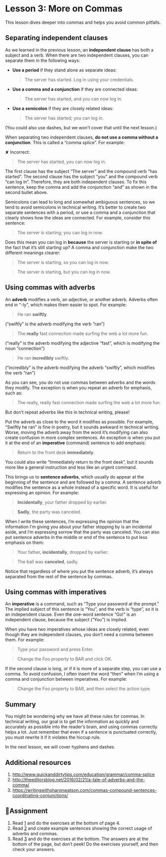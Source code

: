 # Lesson 3: More on Commas
This lesson dives deeper into commas and helps you avoid common pitfalls. 
## Separating independent clauses 
As we learned in the previous lesson, an **independent clause** has both a subject and a verb. When there are two independent clauses, you can separate them in the following ways:

* **Use a period** if they stand alone as separate ideas: 
  > The server has started. Log in using your credentials.
* **Use a comma and a conjunction** if they are connected ideas: 
  > The server has started, and you can now log in.
* **Use a semicolon** if they are closely related ideas: 
  > The server has started; you can log in.

(You could also use dashes, but we won’t cover that until the next lesson.)

When separating two independent clauses, **do not use a comma without a conjunction**. This is called a “comma splice”. For example:

✘ Incorrect:
> The server has started, you can now log in.

The first clause has the subject “The server” and the compound verb “has started”. The second clause has the subject “you” and the compound verb “can log in”. Therefore, they are both independent clauses. To fix this sentence, keep the comma and add the conjunction “and” as shown in the second bullet above. 

Semicolons can lead to long and somewhat ambiguous sentences, so we tend to avoid semicolons in technical writing. It’s better to create two separate sentences with a period, or use a comma and a conjunction that clearly shows how the ideas are connected. For example, consider this sentence:

> The server is starting; you can log in now.

Does this mean you can log in **because** the server is starting or **in spite of** the fact that it’s still starting up? A comma and conjunction make the two different meanings clearer:

> The server is starting, so you can log in now.

> The server is starting, but you can log in now.
## Using commas with adverbs
An **adverb** modifies a verb, an adjective, or another adverb. Adverbs often end in “-ly”, which makes them easier to spot. For example:

> He ran **swiftly**. 

(“swiftly” is the adverb modifying the verb “ran”)

> The **really** fast connection made surfing the web a lot more fun. 

(“really” is the adverb modifying the adjective “fast”, which is modifying the noun “connection”) 

> He ran **incredibly** swiftly. 

(“incredibly” is the adverb modifying the adverb “swiftly”, which modifies the verb “ran”)

As you can see, you do not use commas between adverbs and the words they modify. The exception is when you repeat an adverb for emphasis, such as: 

> The really, really fast connection made surfing the web a lot more fun.

But don’t repeat adverbs like this in technical writing, please!

Put the adverb as close to the word it modifies as possible. For example, “Swiftly he ran” is fine in poetry, but it sounds awkward in technical writing. Worse, moving the adverb away from the word it’s modifying can also create confusion in more complex sentences. An exception is when you put it at the end of an **imperative** (command) sentence to add emphasis:

> Return to the front desk **immediately**.

You could also write “Immediately return to the front desk”, but it sounds more like a general instruction and less like an urgent command. 

This brings us to **sentence adverbs**, which usually do appear at the beginning of the sentence and are followed by a comma. A sentence adverb modifies the sentence as a whole instead of a specific word. It is useful for expressing an opinion. For example:

> **Incidentally**, your father dropped by earlier.

> **Sadly**, the party was canceled.

When I write these sentences, I’m expressing the opinion that the information I’m giving you about your father stopping by is an incidental aside, and I’m expressing sorrow that the party was canceled. You can also put sentence adverbs in the middle or end of the sentence to put less emphasis on them:

> Your father, **incidentally**, dropped by earlier.

> The ball was **canceled**, sadly.

Notice that regardless of where you put the sentence adverb, it’s always separated from the rest of the sentence by commas.
## Using commas with imperatives
An **imperative** is a command, such as “Type your password at the prompt.” The implied subject of this sentence is “You”, and the verb is “type”, so it is an independent clause. Even the one-word sentence “Go!” is an independent clause, because the subject (“You”) is implied.

When you have two imperatives whose ideas are closely related, even though they are independent clauses, you don’t need a comma between them. For example:

> Type your password and press Enter.

> Change the Foo property to BAR and click OK.

If the second clause is long, or if it is more of a separate step, you can use a comma. To avoid confusion, I often insert the word “then” when I’m using a comma and conjunction between imperatives. For example:

> Change the Foo property to BAR, and then select the action type. 
## Summary
You might be wondering why we have all these rules for commas. In technical writing, our goal is to get the information as quickly and accurately as possible into the reader’s brain, and using commas correctly helps a lot. Just remember that even if a sentence is punctuated correctly, you must rewrite it if it violates the hiccup rule. 

In the next lesson, we will cover hyphens and dashes. 
## Additional resources
1. http://www.quickanddirtytips.com/education/grammar/comma-splice
1. http://theeditorsblog.net/2016/02/21/a-tale-of-adverbs-and-the-comma/
1. https://writingwithsharonwatson.com/commas-compound-sentences-coordinating-conjunctions/
## 📘Assignment
1. Read [1](http://www.quickanddirtytips.com/education/grammar/comma-splice) and do the exercises at the bottom of page 4.
1. Read [2](http://theeditorsblog.net/2016/02/21/a-tale-of-adverbs-and-the-comma/) and create example sentences showing the correct usage of adverbs and commas.
1. Read [3](https://writingwithsharonwatson.com/commas-compound-sentences-coordinating-conjunctions/) and do the exercises at the bottom. The answers are at the bottom of the page, but don’t peek! Do the exercises yourself, and then check your answers.

